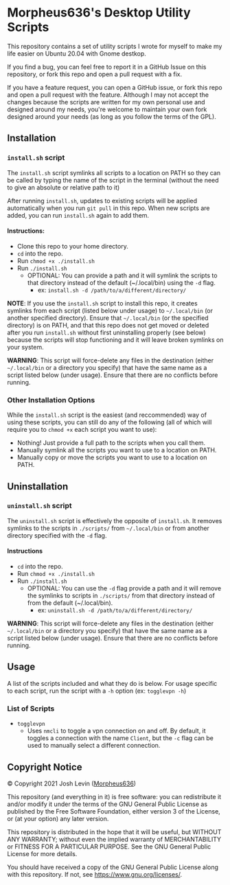 # Morpheus636's Desktop Utility Scripts
This repository contains a set of utility scripts I wrote for myself to make
my life easier on Ubuntu 20.04 with Gnome destkop.

If you find a bug, you can feel free to report it in a GitHub Issue on this
repository, or fork this repo and open a pull request with a fix. 

If you have a feature request, you can open a GitHub issue, or fork this repo
and open a pull request with the feature. Although I may not accept the changes
because the scripts are written for my own personal use and designed around my
needs, you're welcome to maintain your own fork designed around your needs 
(as long as you follow the terms of the GPL).

## Installation
### `install.sh` script
The `install.sh` script symlinks all scripts to a location on PATH so they can
be called by typing the name of the script in the terminal (without the need to give an absolute or relative path to it)

After running `install.sh`, updates to existing scripts will be applied automatically when you run `git pull` in this repo. When new scripts are added, you can run `install.sh` again to add them.

#### Instructions:
- Clone this repo to your home directory.
- `cd` into the repo.
- Run `chmod +x ./install.sh`
- Run `./install.sh`
    - OPTIONAL: You can provide a path and it will symlink the
    scripts to that directory instead of the default (~/.local/bin) using the `-d` flag.
        - ex: `install.sh -d /path/to/a/different/directory/`

__NOTE__:
If you use the `install.sh` script to install this repo, it creates symlinks from each script (listed below under usage)
to `~/.local/bin` (or another specified directory). Ensure that `~/.local/bin` (or the specified directory)
is on PATH, and that this repo does not get moved or deleted after you run `install.sh` without first uninstalling properly (see below) because the scripts will stop functioning and it will leave broken
symlinks on your system.

__WARNING__: This script will force-delete any files in the destination (either
`~/.local/bin` or a directory you specify) that have the same name as a script
listed below (under usage). Ensure that there are no conflicts before running.

### Other Installation Options
While the `install.sh` script is the easiest (and reccommended) way of using
these scripts, you can still do any of the following (all of which will require you to `chmod +x` each script you want to use):
- Nothing! Just provide a full path to the scripts when you call them.
- Manually symlink all the scripts you want to use to a location on PATH.
- Manually copy or move the scripts you want to use to a location on PATH.

## Uninstallation
### `uninstall.sh` script
The `uninstall.sh` script is effectively the opposite of `install.sh`. It removes symlinks to the scripts in `./scripts/` from `~/.local/bin`
or from another directory specified with the `-d` flag.

#### Instructions
- `cd` into the repo.
- Run `chmod +x ./install.sh`
- Run `./install.sh`
    - OPTIONAL: You can use the `-d` flag provide a path and it will remove the symlinks to scripts in `./scripts/` from that directory instead of from the default (~/.local/bin).
        - ex: `uninstall.sh -d /path/to/a/different/directory/`

__WARNING__: This script will force-delete any files in the destination (either
`~/.local/bin` or a directory you specify) that have the same name as a script
listed below (under usage). Ensure that there are no conflicts before running.


## Usage
A list of the scripts included and what they do is below. For usage specific to each script, run the script with
a `-h` option (ex: `togglevpn -h`)

### List of Scripts
- `togglevpn`
    - Uses `nmcli` to toggle a vpn connection on and off. By default, it toggles
    a connection with the name `Client`, but the `-c` flag can be used to manually
    select a different connection.


## Copyright Notice
© Copyright 2021 Josh Levin ([Morpheus636](https://github.com/morpheus636))

This repository (and everything in it) is free software: you can redistribute it and/or modify
it under the terms of the GNU General Public License as published by
the Free Software Foundation, either version 3 of the License, or
(at your option) any later version.

This repository is distributed in the hope that it will be useful,
but WITHOUT ANY WARRANTY; without even the implied warranty of
MERCHANTABILITY or FITNESS FOR A PARTICULAR PURPOSE.  See the
GNU General Public License for more details.

You should have received a copy of the GNU General Public License
along with this repository.  If not, see <https://www.gnu.org/licenses/>.
